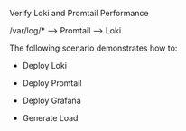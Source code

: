 Verify Loki and Promtail Performance

/var/log/* --> Promtail --> Loki

The following scenario demonstrates how to:

- Deploy Loki

- Deploy Promtail

- Deploy Grafana

- Generate Load


